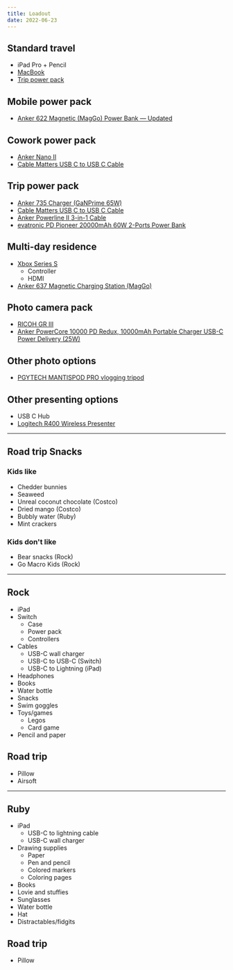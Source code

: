 ```yaml
---
title: Loadout
date: 2022-06-23
---
```


## Standard travel

- iPad Pro + Pencil
- [MacBook](/uses/m1-macbook-pro)
- [Trip power pack](#trip-power-pack)

## Mobile power pack

- [Anker 622 Magnetic (MagGo) Power Bank — Updated](/uses/anker-622-magnetic-battery-maggo-power-bank)

## Cowork power pack

- [Anker Nano II](/uses/anker-nano-ii-65w-charger)
- [Cable Matters USB C to USB C Cable](/uses/cable-matters-usb-c-cable)

## Trip power pack

- [Anker 735 Charger (GaNPrime 65W)](/uses/anker-735-ganprime-65w-charger)
- [Cable Matters USB C to USB C Cable](/uses/cable-matters-usb-c-cable)
- [Anker Powerline II 3-in-1 Cable](/uses/anker-powerline-ii-3-in-1-cable)
- [evatronic PD Pioneer 20000mAh 60W 2-Ports Power Bank](/uses/evatronic-pd-pioneer-60w-power-bank)

## Multi-day residence

- [Xbox Series S](/uses/microsoft-xbox-series-s)
  - Controller
  - HDMI
- [Anker 637 Magnetic Charging Station (MagGo)](/uses/anker-637-magnetic-desktop-maggo-charger)

## Photo camera pack

- [RICOH GR III](/uses/ricoh-gr-iii)
- [Anker PowerCore 10000 PD Redux, 10000mAh Portable Charger USB-C Power Delivery (25W)](/uses/anker-powercore-10000-redux-power-bank)

## Other photo options

- [PGYTECH MANTISPOD PRO vlogging tripod](/uses/pgytech-mantispod-pro-tripod)

## Other presenting options

- USB C Hub
- [Logitech R400 Wireless Presenter](/uses/logitech-r400-wireless-presenter)

---

## Road trip Snacks

### Kids like

- Chedder bunnies
- Seaweed
- Unreal coconut chocolate (Costco)
- Dried mango (Costco)
- Bubbly water (Ruby)
- Mint crackers

### Kids don't like

- Bear snacks (Rock)
- Go Macro Kids (Rock)

---

## Rock

- iPad
- Switch
  - Case
  - Power pack
  - Controllers
- Cables
  - USB-C wall charger
  - USB-C to USB-C (Switch)
  - USB-C to Lightning (iPad)
- Headphones
- Books
- Water bottle
- Snacks
- Swim goggles
- Toys/games
  - Legos
  - Card game
- Pencil and paper

## Road trip

- Pillow
- Airsoft

---

## Ruby

- iPad
  - USB-C to lightning cable
  - USB-C wall charger
- Drawing supplies
  - Paper
  - Pen and pencil
  - Colored markers
  - Coloring pages
- Books
- Lovie and stuffies
- Sunglasses
- Water bottle
- Hat
- Distractables/fidgits

## Road trip

- Pillow
